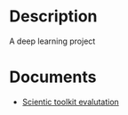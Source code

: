 # Description
A deep learning project

# Documents

* [Scientic toolkit evalutation](docs/Toolkit_Evaluation.md)

